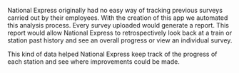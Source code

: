 National Express originally had no easy way of tracking previous surveys carried out by their employees. With the creation of this app we automated this analysis process. Every survey uploaded would generate a report. This report would allow National Express to retrospectively look back at a train or station past history and see an overall progress or view an individual survey.

This kind of data helped National Express keep track of the progress of each station and see where improvements could be made.
